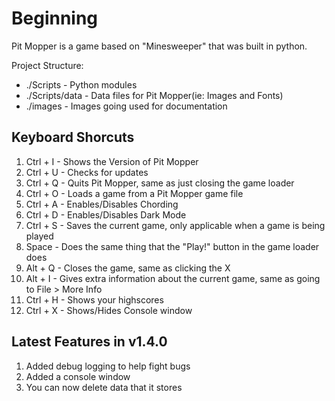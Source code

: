 # Beginning

Pit Mopper is a game based on "Minesweeper" that was built in python.

Project Structure:

- ./Scripts - Python modules
- ./Scripts/data - Data files for Pit Mopper(ie: Images and Fonts)
- ./images - Images going used for documentation

## Keyboard Shorcuts

1. Ctrl + I - Shows the Version of Pit Mopper
2. Ctrl + U - Checks for updates
3. Ctrl + Q - Quits Pit Mopper, same as just closing the game loader
4. Ctrl + O - Loads a game from a Pit Mopper game file
5. Ctrl + A - Enables/Disables Chording
6. Ctrl + D - Enables/Disables Dark Mode
7. Ctrl + S - Saves the current game, only applicable when a game is being played
8. Space - Does the same thing that the "Play!" button in the game loader does
9. Alt + Q - Closes the game, same as clicking the X
10. Alt + I - Gives extra information about the current game, same as going to File > More Info
11. Ctrl + H - Shows your highscores
12. Ctrl + X - Shows/Hides Console window

## Latest Features in v1.4.0

1. Added debug logging to help fight bugs
2. Added a console window
3. You can now delete data that it stores

